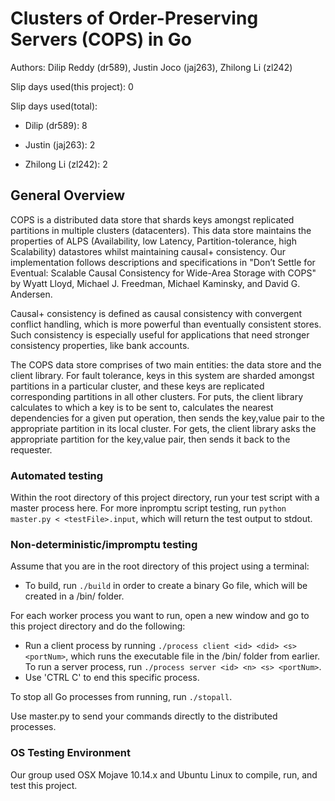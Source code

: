 # Clusters of Order-Preserving Servers (COPS) in Go
Authors: Dilip Reddy (dr589), Justin Joco (jaj263), Zhilong Li (zl242)

Slip days used(this project): 0  

Slip days used(total):

* Dilip (dr589): 8

* Justin (jaj263): 2

* Zhilong Li (zl242): 2

## General Overview
COPS is a distributed data store that shards keys amongst replicated partitions in multiple clusters (datacenters). This data store maintains the properties of ALPS (Availability, low Latency, Partition-tolerance, high Scalability) datastores whilst maintaining causal+ consistency. Our implementation follows descriptions and specifications in "Don’t Settle for Eventual: Scalable Causal Consistency for Wide-Area Storage with COPS" by Wyatt Lloyd, Michael J. Freedman, Michael Kaminsky, and David G. Andersen.

Causal+ consistency is defined as causal consistency with convergent conflict handling, which is more powerful than eventually consistent stores. Such consistency is especially useful for applications that need stronger consistency properties, like bank accounts.

The COPS data store comprises of two main entities: the data store and the client library. For fault tolerance, keys in this system are sharded amongst partitions in a particular cluster, and these keys are replicated corresponding partitions in all other clusters. For puts, the client library calculates to which a key is to be sent to, calculates the nearest dependencies for a given put operation, then sends the key,value pair to the appropriate partition in its local cluster. For gets, the client library asks the appropriate partition for the key,value pair, then sends it back to the requester.



### Automated testing 
Within the root directory of this project directory, run your test script with a master process here.
For more inpromptu script testing, run `python master.py < <testFile>.input`, which will return the test output to stdout.

### Non-deterministic/impromptu testing
Assume that you are in the root directory of this project using a terminal:
* To build, run `./build` in order to create a binary Go file, which will be created in a /bin/ folder.

For each worker process you want to run, open a new window and go to this project directory and do the following:
* Run a client process by running `./process client <id> <did> <s> <portNum>`, which runs the executable file in the /bin/ folder from earlier. To run a server process, run `./process server <id> <n> <s> <portNum>`. 
* Use 'CTRL C' to end this specific process.

To stop all Go processes from running, run `./stopall`.

Use master.py to send your commands directly to the distributed processes.

### OS Testing Environment
Our group used OSX Mojave 10.14.x and Ubuntu Linux to compile, run, and test this project.












